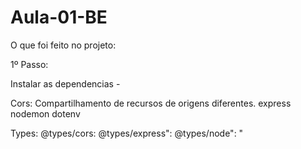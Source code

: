 # Aula-01-BE

O que foi feito no projeto:

1º Passo:

Instalar as dependencias - 

Cors: Compartilhamento de recursos de origens diferentes.
express
nodemon
dotenv

Types: 
@types/cors: 
@types/express":
@types/node": "
